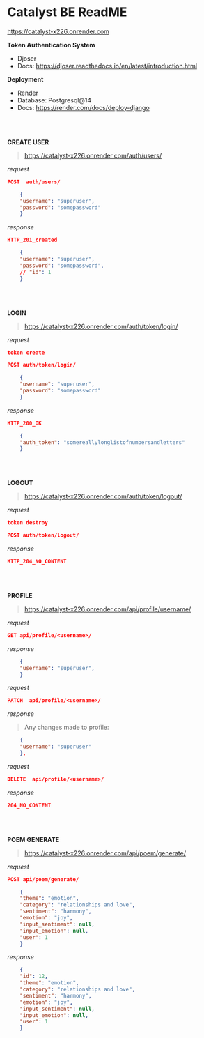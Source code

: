# Catalyst BE ReadME 


https://catalyst-x226.onrender.com


**Token Authentication System**
* Djoser
* Docs: https://djoser.readthedocs.io/en/latest/introduction.html
  
**Deployment**
* Render
* Database: Postgresql@14
* Docs: https://render.com/docs/deploy-django
</br>
</br>


**CREATE USER**
> https://catalyst-x226.onrender.com/auth/users/

*request*
```json
POST  auth/users/
```
```json
    {
    "username": "superuser",
    "password": "somepassword"
    }
```

*response*
```json
HTTP_201_created
```
```json
    {
    "username": "superuser",
    "password": "somepassword",
    // "id": 1
    }
```
</br>
</br>

**LOGIN**
> https://catalyst-x226.onrender.com/auth/token/login/

*request*
```json
token create
```
```json
POST auth/token/login/
```
```json
    {
    "username": "superuser",
    "password": "somepassword"
    }
```

*response*
```json
HTTP_200_OK
```
```json
    {
    "auth_token": "somereallylonglistofnumbersandletters"
    }
```
</br>
</br>


**LOGOUT**
> https://catalyst-x226.onrender.com/auth/token/logout/

*request*
```json
token destroy
```
```json
POST auth/token/logout/
```

*response*
```json
HTTP_204_NO_CONTENT
```

</br>
</br>

**PROFILE**
> https://catalyst-x226.onrender.com/api/profile/username/

*request*
```json
GET api/profile/<username>/
```

*response*
```json
    {
    "username": "superuser",
    }
```
*request*
```json
PATCH  api/profile/<username>/
```

*response*
> Any changes made to profile:
```json
    {
    "username": "superuser"
    },
```

*request*
```json
DELETE  api/profile/<username>/
```

*response*
```json
204_NO_CONTENT
```

</br>
</br>

**POEM GENERATE**
> https://catalyst-x226.onrender.com/api/poem/generate/
> 
*request*
```json
POST api/poem/generate/
```
```json
    {
	"theme": "emotion",
	"category": "relationships and love",
	"sentiment": "harmony",
	"emotion": "joy",
	"input_sentiment": null,
	"input_emotion": null,
	"user": 1
    }
```
*response*
```json
    {
	"id": 12,
	"theme": "emotion",
	"category": "relationships and love",
	"sentiment": "harmony",
	"emotion": "joy",
	"input_sentiment": null,
	"input_emotion": null,
	"user": 1
    }
```